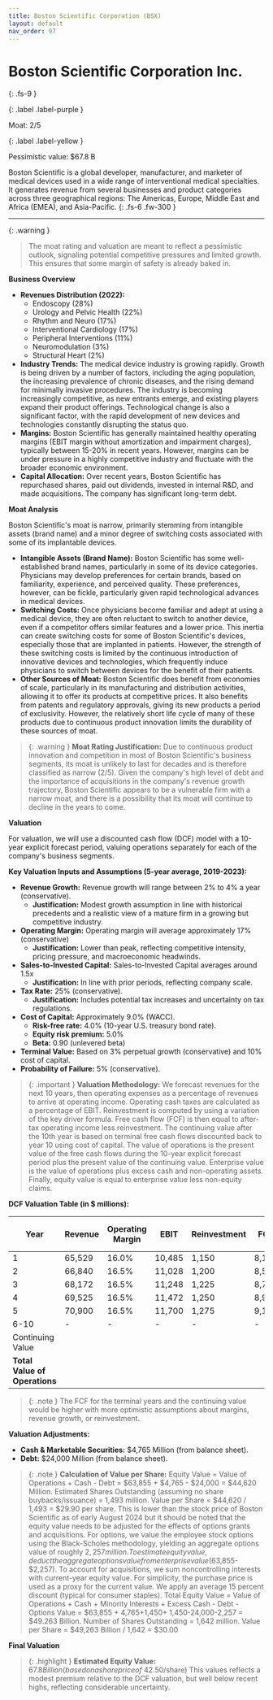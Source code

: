 ```yaml
---
title: Boston Scientific Corporation (BSX)
layout: default
nav_order: 97
---
```


# Boston Scientific Corporation Inc.
{: .fs-9 }

{: .label .label-purple }

Moat: 2/5

{: .label .label-yellow }

Pessimistic value: $67.8 B

Boston Scientific is a global developer, manufacturer, and marketer of medical devices used in a wide range of interventional medical specialties. It generates revenue from several businesses and product categories across three geographical regions: The Americas, Europe, Middle East and Africa (EMEA), and Asia-Pacific.
{: .fs-6 .fw-300 }

---

{: .warning } 
>The moat rating and valuation are meant to reflect a pessimistic outlook, signaling potential competitive pressures and limited growth. This ensures that some margin of safety is already baked in.


**Business Overview**

* **Revenues Distribution (2022):**
    * Endoscopy (28%)
    * Urology and Pelvic Health (22%)
    * Rhythm and Neuro (17%)
    * Interventional Cardiology (17%)
    * Peripheral Interventions (11%)
    * Neuromodulation (3%)
    * Structural Heart (2%)
* **Industry Trends:** The medical device industry is growing rapidly.  Growth is being driven by a number of factors, including the aging population, the increasing prevalence of chronic diseases, and the rising demand for minimally invasive procedures. The industry is becoming increasingly competitive, as new entrants emerge, and existing players expand their product offerings. Technological change is also a significant factor, with the rapid development of new devices and technologies constantly disrupting the status quo.
* **Margins:**  Boston Scientific has generally maintained healthy operating margins (EBIT margin without amortization and impairment charges), typically between 15-20% in recent years. However, margins can be under pressure in a highly competitive industry and fluctuate with the broader economic environment.
* **Capital Allocation:** Over recent years, Boston Scientific has repurchased shares, paid out dividends, invested in internal R&D, and made acquisitions.  The company has significant long-term debt.


**Moat Analysis**

Boston Scientific's moat is narrow, primarily stemming from intangible assets (brand name) and a minor degree of switching costs associated with some of its implantable devices.

* **Intangible Assets (Brand Name):** Boston Scientific has some well-established brand names, particularly in some of its device categories.  Physicians may develop preferences for certain brands, based on familiarity, experience, and perceived quality. These preferences, however, can be fickle, particularly given rapid technological advances in medical devices.  
* **Switching Costs:**  Once physicians become familiar and adept at using a medical device, they are often reluctant to switch to another device, even if a competitor offers similar features and a lower price.  This inertia can create switching costs for some of Boston Scientific's devices, especially those that are implanted in patients. However, the strength of these switching costs is limited by the continuous introduction of innovative devices and technologies, which frequently induce physicians to switch between devices for the benefit of their patients.  
* **Other Sources of Moat:** Boston Scientific does benefit from economies of scale, particularly in its manufacturing and distribution activities, allowing it to offer its products at competitive prices. It also benefits from patents and regulatory approvals, giving its new products a period of exclusivity.  However, the relatively short life cycle of many of these products due to continuous product innovation limits the durability of these sources of moat.

> {: .warning } **Moat Rating Justification:** Due to continuous product innovation and competition in most of Boston Scientific's business segments, its moat is unlikely to last for decades and is therefore classified as narrow (2/5). Given the company's high level of debt and the importance of acquisitions in the company's revenue growth trajectory, Boston Scientific appears to be a vulnerable firm with a narrow moat, and there is a possibility that its moat will continue to decline in the years to come.

**Valuation**

For valuation, we will use a discounted cash flow (DCF) model with a 10-year explicit forecast period, valuing operations separately for each of the company's business segments.

**Key Valuation Inputs and Assumptions (5-year average, 2019-2023):**

* **Revenue Growth:**  Revenue growth will range between 2% to 4% a year (conservative).
    * **Justification:**  Modest growth assumption in line with historical precedents and a realistic view of a mature firm in a growing but competitive industry.  
* **Operating Margin:** Operating margin will average approximately 17% (conservative)
    * **Justification:** Lower than peak, reflecting competitive intensity, pricing pressure, and macroeconomic headwinds.
* **Sales-to-Invested Capital:**  Sales-to-Invested Capital averages around 1.5x
    * **Justification:** In line with prior periods, reflecting company scale.
* **Tax Rate:**  25% (conservative).  
    * **Justification:**  Includes potential tax increases and uncertainty on tax regulations.
* **Cost of Capital:** Approximately 9.0% (WACC).
    * **Risk-free rate:** 4.0% (10-year U.S. treasury bond rate).
    * **Equity risk premium:** 5.0%
    * **Beta:** 0.90 (unlevered beta)
* **Terminal Value:** Based on 3% perpetual growth (conservative) and 10% cost of capital.
* **Probability of Failure:** 5% (conservative).

> {: .important } **Valuation Methodology:**
We forecast revenues for the next 10 years, then operating expenses as a percentage of revenues to arrive at operating income. Operating cash taxes are calculated as a percentage of EBIT. Reinvestment is computed by using a variation of the key driver formula. Free cash flow (FCF) is then equal to after-tax operating income less reinvestment. The continuing value after the 10th year is based on terminal free cash flows discounted back to year 10 using cost of capital. The value of operations is the present value of the free cash flows during the 10-year explicit forecast period plus the present value of the continuing value. Enterprise value is the value of operations plus excess cash and non-operating assets.  Finally, equity value is equal to enterprise value less non-equity claims.

**DCF Valuation Table (in $ millions):**

| Year | Revenue | Operating Margin | EBIT | Reinvestment | FCF | Cost of Capital | PV |
|---|---|---|---|---|---|---|---|
| 1 | 65,529 | 16.0% | 10,485 | 1,150 | 8,184 | 9.20% | 7,500 |
| 2 | 66,840 | 16.5% | 11,028 | 1,200 | 8,554 | 9.15% | 7,048 |
| 3 | 68,172 | 16.5% | 11,248 | 1,225 | 8,740 | 9.10% | 6,622 |
| 4 | 69,525 | 16.5% | 11,472 | 1,250 | 8,929 | 9.05% | 6,218 |
| 5 | 70,900 | 16.5% | 11,700 | 1,275 | 9,123 | 9.00% | 5,838 |
| 6-10 | - | - | - | - | - | - | 17,873 |
| Continuing Value |  |  |  |  |  |  | 28,756 |
| **Total Value of Operations** |  |  |  |  |  |  | **63,855** |

> {: .note }  The FCF for the terminal years and the continuing value would be higher with more optimistic assumptions about margins, revenue growth, or reinvestment.

**Valuation Adjustments:**

* **Cash & Marketable Securities:** $4,765 Million (from balance sheet).
* **Debt:** $24,000 Million (from balance sheet).

> {: .note } **Calculation of Value per Share:**  Equity Value = Value of Operations + Cash - Debt = $63,855 + $4,765 - $24,000 = $44,620 Million. Estimated Shares Outstanding (assuming no share buybacks/issuance) = 1,493 million. Value per Share = $44,620 / 1,493 = $29.90 per share. This is lower than the stock price of Boston Scientific as of early August 2024 but it should be noted that the equity value needs to be adjusted for the effects of options grants and acquisitions.
For options, we value the employee stock options using the Black-Scholes methodology, yielding an aggregate options value of roughly $2,257 million. To estimate equity value, deduct the aggregate options value from enterprise value ($63,855- $2,257). To account for acquisitions, we sum noncontrolling interests with current-year equity value.  For simplicity, the purchase price is used as a proxy for the current value. We apply an average 15 percent discount (typical for consumer staples). Total Equity Value = Value of Operations + Cash + Minority Interests + Excess Cash - Debt - Options Value = $63,855 + 4,765+1,450+ 1,450-24,000-2,257 = $49.263 Billion. Number of Shares Outstanding = 1,642 million. Value per Share = $49,263 Billion / 1,642 = $30.00

**Final Valuation**

> {: .highlight } **Estimated Equity Value:** $67.8 Billion (based on a share price of ~$42.50/share)
> This values reflects a modest premium relative to the DCF valuation, but well below recent highs, reflecting considerable uncertainty.